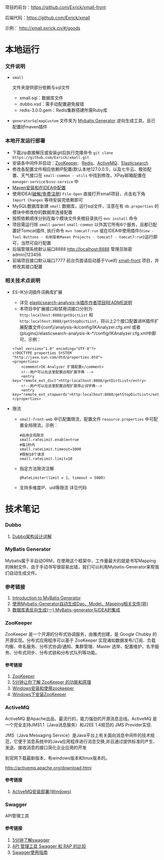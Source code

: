 



项目的前台：https://github.com/Exrick/xmall-front

后端代码：https://github.com/Exrick/xmall

示例： http://xmall.exrick.cn/#/goods





# 本地运行

### 文件说明

- ```
  xmall
  ```

   文件夹提供部分依赖与sql文件 

  - xmall.sql：数据库文件
  - dubbo.xsd：需手动配置避免报错
  - redis-3.0.0.gem：Redis集群搭建所需Ruby库

- `generatorSqlmapCustom` 文件夹为 [Mybatis Generator](http://www.mybatis.org/generator/) 逆向生成工具，且已配置好maven插件

### 本地开发运行部署

- 下载zip直接解压或安装git后执行克隆命令 `git clone https://github.com/Exrick/xmall.git`
- 安装各中间件并启动：[ZooKeeper](https://github.com/Exrick/xmall/blob/master/study/Zookeeper.md)、[Redis](https://github.com/Exrick/xmall/blob/master/study/Redis.md)、[ActiveMQ](https://github.com/Exrick/xmall/blob/master/study/ActiveMQ.md)、[Elasticsearch](https://github.com/Exrick/xmall/blob/master/study/Elasticsearch.md)
- 修改各配置文件相应依赖IP配置(默认本地127.0.0.1)，以及七牛云、极验配置、天气接口在 `xmall-common - utils` 中找到修改，XPay邮箱配置在 `manager-service与sso-service` 中
- [Maven安装和在IDEA中配置](https://github.com/Exrick/xmall/blob/master/study/Maven.md)
- 使用IDEA([破解/免费注册](http://idea.lanyus.com/)) `File-Open` 直接打开xmall项目，点击右下角 `Import Changes` 等待安装完依赖即可
- MySQL数据库新建 `xmall` 数据库，运行sql文件，注意在有 `db.properties` 的模块中修改你的数据库连接配置
- 按照依赖顺序分别在每个模块文件夹根目录执行 `mvn install` 命令
- 项目需运行除 `xmall-parent` `xmall-common` 以外其它所有6个服务，且都已配置好Tomcat插件, 执行命令 `mvn tomcat7:run` 或在IDEA中使用插件(`View - Tool Buttons - 右侧菜单Maven Projects - tomcat7 - tomcat7:run`)运行即可，当然可自行配置
- 后端管理系统默认端口8888 <http://localhost:8888> 管理员账密admin|123456
- 前端项目接口默认端口7777 前台页面请启动基于Vue的 [xmall-front](https://github.com/Exrick/xmall-front) 项目，并修改其接口配置

### 相关技术点说明

- ES-IK分词插件词典库扩展

  - 详见 [elasticsearch-analysis-ik插件作者项目README说明](https://github.com/medcl/elasticsearch-analysis-ik)
  - 本项目中扩展接口和禁用词接口分别为 `http:localhost:8888/getDictList` 和 `http:localhost:8888/getStopDictList`，将以上2个接口配置进IK插件扩展配置文件{conf}/analysis-ik/config/IKAnalyzer.cfg.xml  或者  {plugins}/elasticsearch-analysis-ik-*/config/IKAnalyzer.cfg.xml中即可，示例：

  ```
  <?xml version="1.0" encoding="UTF-8"?>
  <!DOCTYPE properties SYSTEM "http://java.sun.com/dtd/properties.dtd">
  <properties>
      <comment>IK Analyzer 扩展配置</comment>
      <!--用户可以在这里配置远程扩展字典 -->
      <entry key="remote_ext_dict">http:localhost:8888/getDictList</entry>
      <!--用户可以在这里配置远程扩展停止词字典-->
      <entry key="remote_ext_stopwords">http:localhost:8888/getStopDictList</entry>
  </properties>
  ```

- 限流

  - `xmall-front-web` 中已配置限流，配置文件 `resource.properties` 中可配置全局限流，示例：

    ```
    #启用全局限流
    xmall.rateLimit.enable=true
    #每1秒内
    xmall.rateLimit.timeout=1000
    #限制10个请求
    xmall.rateLimit.limit=10
    ```

  - 指定方法限流注解

    ```
    @RateLimiter(limit = 1, timeout = 5000)
    ```

  - 支持多维度IP、uid等限流 详见代码





# 技术笔记

### Dubbo



1. [Dubbo架构设计详解](http://shiyanjun.cn/archives/325.html)



### MyBatis Generator

Mybatis属于半自动ORM，在使用这个框架中，工作量最大的就是书写Mapping的映射文件，由于手动书写很容易出错，我们可以利用Mybatis-Generator来帮我们自动生成文件。

### 参考链接

1. [Introduction to MyBatis Generator](http://www.mybatis.org/generator/)
2. [使用Mybatis-Generator自动生成Dao、Model、Mapping相关文件(转)](https://www.cnblogs.com/smileberry/p/4145872.html)
3. [数据库表反向生成(一) MyBatis-generator与IDEA的集成](https://www.cnblogs.com/kangoroo/p/7495873.html)

### ZooKeeper 

 ZooKeeper 是一个开源的分布式协调服务，由雅虎创建，是 Google Chubby 的开源实现。分布式应用程序可以基于 ZooKeeper 实现诸如数据发布/订阅、负载均衡、命名服务、分布式协调/通知、集群管理、Master 选举、配置维护，名字服务、分布式同步、分布式锁和分布式队列等功能。



#### 参考链接

1. [ZooKeeper](https://github.com/Exrick/xmall/blob/master/study/Zookeeper.md)
2. [5分钟让你了解 ZooKeeper 的功能和原理](https://blog.csdn.net/weijifeng_/article/details/79775738)
3. [Windows安装和使用zookeeper](https://www.cnblogs.com/shanyou/p/3221990.html)
4. [Windows下安装ZooKeeper](https://www.cnblogs.com/mstmdev/p/5612791.html)



### ActiveMQ

ActiveMQ 是Apache出品，最流行的，能力强劲的开源消息总线。ActiveMQ 是一个完全支持JMS1.1（Java消息服务）和J2EE 1.4规范的 JMS Provider实现.

JMS（Java Messaging Service）是Java平台上有关面向消息中间件的技术规范，它便于消息系统中的Java应用程序进行消息交换,并且通过提供标准的产生、发送、接收消息的接口简化企业应用的开发



到官网下载最新版本，有windows版本和linux版本的。

<http://activemq.apache.org/download.html>



#### 参考链接

1. [ActiveMQ安装部署(Windows)](https://blog.csdn.net/clj198606061111/article/details/38145597)



### Swagger

API管理工具

#### 参考链接

1. [5分钟了解swagger](https://blog.csdn.net/i6448038/article/details/77622977)
2. [API 管理工具 Swagger 和 RAP 的比较 ](https://hacpai.com/article/1519833837647)
3. [Swagger使用指南](https://blog.csdn.net/sanyaoxu_2/article/details/80555328)